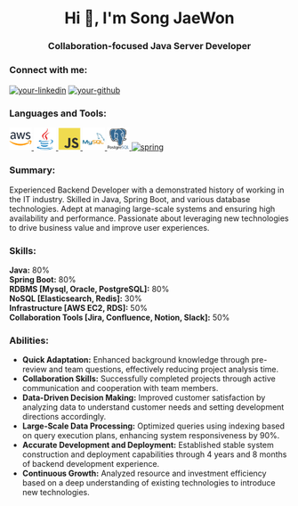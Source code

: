 <h1 align="center">Hi 👋, I'm Song JaeWon</h1>
<h3 align="center">Collaboration-focused Java Server Developer</h3>

<h3 align="left">Connect with me:</h3>
<p align="left">
  <!-- Add your social media links here -->
  <a href="https://linkedin.com/in/your-profile" target="blank"><img align="center" src="https://cdn.jsdelivr.net/npm/simple-icons@3.0.1/icons/linkedin.svg" alt="your-linkedin" height="30" width="40" /></a>
  <a href="https://github.com/your-profile" target="blank"><img align="center" src="https://cdn.jsdelivr.net/npm/simple-icons@3.0.1/icons/github.svg" alt="your-github" height="30" width="40" /></a>
</p>

<h3 align="left">Languages and Tools:</h3>
<p align="left"> 
  <a href="https://aws.amazon.com" target="_blank" rel="noreferrer"> 
    <img src="https://raw.githubusercontent.com/devicons/devicon/master/icons/amazonwebservices/amazonwebservices-original-wordmark.svg" alt="aws" width="40" height="40"/> 
  </a> 
  <a href="https://www.java.com" target="_blank" rel="noreferrer"> 
    <img src="https://raw.githubusercontent.com/devicons/devicon/master/icons/java/java-original.svg" alt="java" width="40" height="40"/> 
  </a> 
  <a href="https://developer.mozilla.org/en-US/docs/Web/JavaScript" target="_blank" rel="noreferrer"> 
    <img src="https://raw.githubusercontent.com/devicons/devicon/master/icons/javascript/javascript-original.svg" alt="javascript" width="40" height="40"/> 
  </a> 
  <a href="https://www.mysql.com/" target="_blank" rel="noreferrer"> 
    <img src="https://raw.githubusercontent.com/devicons/devicon/master/icons/mysql/mysql-original-wordmark.svg" alt="mysql" width="40" height="40"/> 
  </a> 
  <a href="https://www.postgresql.org" target="_blank" rel="noreferrer"> 
    <img src="https://raw.githubusercontent.com/devicons/devicon/master/icons/postgresql/postgresql-original-wordmark.svg" alt="postgresql" width="40" height="40"/> 
  </a> 
  <a href="https://spring.io/" target="_blank" rel="noreferrer"> 
    <img src="https://www.vectorlogo.zone/logos/springio/springio-icon.svg" alt="spring" width="40" height="40"/> 
  </a> 
</p>

<h3 align="left">Summary:</h3>
<p align="left">
  Experienced Backend Developer with a demonstrated history of working in the IT industry. Skilled in Java, Spring Boot, and various database technologies. Adept at managing large-scale systems and ensuring high availability and performance. Passionate about leveraging new technologies to drive business value and improve user experiences.
</p>

<h3 align="left">Skills:</h3>
<p align="left">
  <strong>Java:</strong> 80%<br>
  <strong>Spring Boot:</strong> 80%<br>
  <strong>RDBMS [Mysql, Oracle, PostgreSQL]:</strong> 80%<br>
  <strong>NoSQL [Elasticsearch, Redis]:</strong> 30%<br>
  <strong>Infrastructure [AWS EC2, RDS]:</strong> 50%<br>
  <strong>Collaboration Tools [Jira, Confluence, Notion, Slack]:</strong> 50%
</p>

<h3 align="left">Abilities:</h3>
<ul>
  <li><strong>Quick Adaptation:</strong> Enhanced background knowledge through pre-review and team questions, effectively reducing project analysis time.</li>
  <li><strong>Collaboration Skills:</strong> Successfully completed projects through active communication and cooperation with team members.</li>
  <li><strong>Data-Driven Decision Making:</strong> Improved customer satisfaction by analyzing data to understand customer needs and setting development directions accordingly.</li>
  <li><strong>Large-Scale Data Processing:</strong> Optimized queries using indexing based on query execution plans, enhancing system responsiveness by 90%.</li>
  <li><strong>Accurate Development and Deployment:</strong> Established stable system construction and deployment capabilities through 4 years and 8 months of backend development experience.</li>
  <li><strong>Continuous Growth:</strong> Analyzed resource and investment efficiency based on a deep understanding of existing technologies to introduce new technologies.</li>
</ul>
